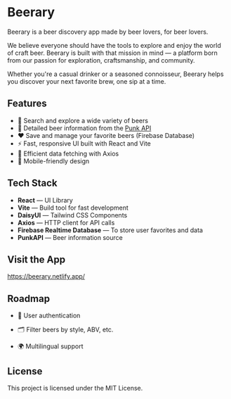 # Beerary

Beerary is a beer discovery app made by beer lovers, for beer lovers.

We believe everyone should have the tools to explore and enjoy the world of craft beer. Beerary is built with that mission in mind — a platform born from our passion for exploration, craftsmanship, and community.

Whether you're a casual drinker or a seasoned connoisseur, Beerary helps you discover your next favorite brew, one sip at a time.

## Features

- 🔎 Search and explore a wide variety of beers
- 📄 Detailed beer information from the [Punk API](https://punkapi.com/)
- ❤️ Save and manage your favorite beers (Firebase Database)
- ⚡ Fast, responsive UI built with React and Vite
- 📡 Efficient data fetching with Axios
- 📱 Mobile-friendly design

## Tech Stack

- **React** — UI Library
- **Vite** — Build tool for fast development
- **DaisyUI** — Tailwind CSS Components
- **Axios** — HTTP client for API calls
- **Firebase Realtime Database** — To store user favorites and data
- **PunkAPI** — Beer information source

## Visit the App

https://beerary.netlify.app/

## Roadmap

- 🔐 User authentication

- 🗂 Filter beers by style, ABV, etc.

- 🌍 Multilingual support

## License

This project is licensed under the MIT License.
